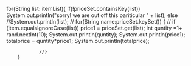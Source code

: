 for(String list: itemList){
            if(!priceSet.containsKey(list))
                System.out.println("sorry! we are out off this pariticular " + list);
            else
                //System.out.println(list);
               // for(String name:priceSet.keySet()) {
                   // if (item.equalsIgnoreCase(list))
                    price1 = priceSet.get(list);
                    int quntity =1+ rand.nextInt(10);
                    System.out.println(quntity);
                    System.out.println(price1);
                    totalprice = quntity*price1;
                    System.out.println(totalprice);

                //}
        }
